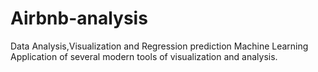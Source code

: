 # Airbnb-analysis
Data Analysis,Visualization and Regression prediction Machine Learning
Application of several modern tools of visualization and analysis.
